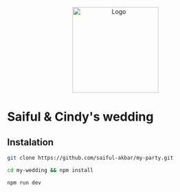 <div align="center">
	<picture>
		<source media="(prefers-color-scheme: dark)" srcset="public/assets/images/logo/logo.png" />
		<source media="(prefers-color-scheme: light)" srcset="public/assets/images/logo/logo.png" />
		<img src="public/assets/images/logos/logo.png" alt="Logo" height="200" width="200" />
	</picture>
</div>

# Saiful & Cindy's wedding

## Instalation

```bash
git clone https://github.com/saiful-akbar/my-party.git

```

```bash
cd my-wedding && npm install

```

```bash
npm run dev

```

